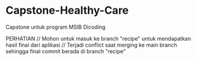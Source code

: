 # Capstone-Healthy-Care
Capstone untuk program MSIB Dicoding

PERHATIAN
// Mohon untuk masuk ke branch "recipe" untuk mendapatkan hasil final dari aplikasi
// Terjadi conflict saat merging ke main branch sehingga final commit berada di branch "recipe"
